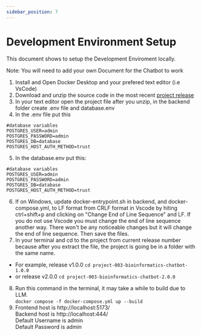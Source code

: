 ```yaml
---
sidebar_position: 7
---
```



# Development Environment Setup 

This document shows to setup the Development Enviroment locally.

Note: You will need to add your own Document for the Chatbot to work

1. Install and Open Docker Desktop and your prefered text editor (i.e VsCode)
2. Download and unzip the source code in the most recent [project release](github.com/Capstone-Projects-2025-Spring/project-003-bioinformatics-chatbot/releases/latest)
3. In your text editor open the project file after you unzip, in the backend folder create .env file and database.env
4. In the .env file put this
```
#database variables
POSTGRES_USER=admin
POSTGRES_PASSWORD=admin
POSTGRES_DB=database
POSTGRES_HOST_AUTH_METHOD=trust
```
5. In the database.env put this:
```
#database variables
POSTGRES_USER=admin
POSTGRES_PASSWORD=admin
POSTGRES_DB=database
POSTGRES_HOST_AUTH_METHOD=trust
```
6. If on Windows, update docker-entrypoint.sh in backend, and docker-compose.yml, to LF format 
from CRLF format in Vscode by hiting ctrl+shift+p and clicking on "Change End of Line Sequence" 
and LF. If you do not use Vscode you must change the end of line sequence another way.
There won't be any noticeable changes but it will change the end of line sequence. Then 
save the files.
7. In your terminal and cd to the project from current release number because after you extract
the file, the project is going be in a folder with the same name. 
- For example, release v1.0.0 `cd project-003-bioinformatics-chatbot-1.0.0` 
- or release v2.0.0 `cd project-003-bioinformatics-chatbot-2.0.0`
8. Run this command in the terminal, it may take a while to build due to LLM.  
`docker compose -f docker-compose.yml up --build`
9. Frontend host is http://localhost:5173/  
Backend host is http://localhost:444/  
Default Username is admin  
Default Password is admin  

